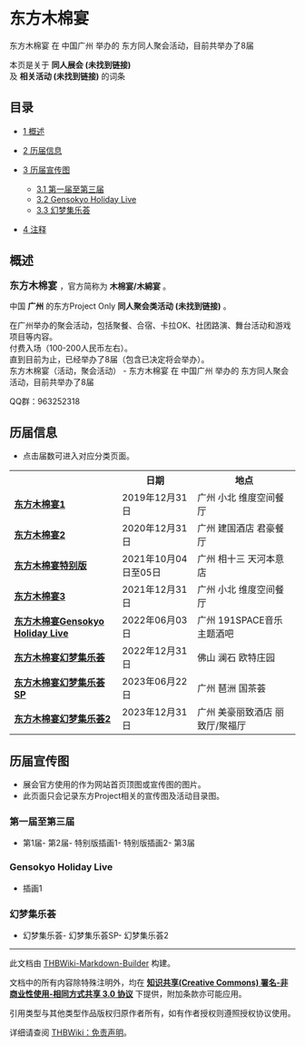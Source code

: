 # 东方木棉宴

<!-- source html: G:\repos\THBWiki-Markdown-Builder\THBWikiMarkdown\Temp\main\1\1f\ns0%3A%E4%B8%9C%E6%96%B9%E6%9C%A8%E6%A3%89%E5%AE%B4.html -->

东方木棉宴 在 中国广州 举办的  东方同人聚会活动，目前共举办了8届

本页是关于 **同人展会 (未找到链接)**   
及 **相关活动 (未找到链接)** 的词条
## 目录

- [1 概述](#概述)
- [2 历届信息](#历届信息)
- [3 历届宣传图](#历届宣传图)

  - [3.1 第一届至第三届](#第一届至第三届)
  - [3.2 Gensokyo Holiday Live](#Gensokyo_Holiday_Live)
  - [3.3 幻梦集乐荟](#幻梦集乐荟)



- [4 注释](#注释)




## 概述
  
<big> **东方木棉宴** </big>，官方简称为 **木棉宴/木綿宴** 。  
  
  
  
  
中国 **广州** 的东方Project Only **同人聚会类活动 (未找到链接)** 。  
  
在广州举办的聚会活动，包括聚餐、合宿、卡拉OK、社团路演、舞台活动和游戏项目等内容。  
付费入场（100-200人民币左右）。  
直到目前为止，已经举办了8届（包含已决定将会举办）。  
东方木棉宴（活动，聚会活动） - 东方木棉宴 在 中国广州 举办的  东方同人聚会活动，目前共举办了8届
  
QQ群：963252318
  

## 历届信息
- 点击届数可进入对应分类页面。


<table>
<tbody><tr><th> </th><th>日期</th><th>地点</th></tr>
<tr><td id="1"><b><a href="/展会作品列表?e=%E4%B8%9C%E6%96%B9%E6%9C%A8%E6%A3%89%E5%AE%B4%231">东方木棉宴1</a></b></td><td id="ev-1">2019年12月31日</td><td>广州 小北 维度空间餐厅</td></tr>
<tr><td id="2"><b><a href="/展会作品列表?e=%E4%B8%9C%E6%96%B9%E6%9C%A8%E6%A3%89%E5%AE%B4%232">东方木棉宴2</a></b></td><td id="ev-2">2020年12月31日</td><td>广州 建国酒店 君豪餐厅</td></tr><tr><td id="特别版"><b><a href="/展会作品列表?e=%E4%B8%9C%E6%96%B9%E6%9C%A8%E6%A3%89%E5%AE%B4%23%E7%89%B9%E5%88%AB%E7%89%88">东方木棉宴特别版</a></b></td><td id="ev-3">2021年10月04日至05日</td><td>广州 相十三 天河本意店</td></tr>
<tr><td id="3"><b><a href="/展会作品列表?e=%E4%B8%9C%E6%96%B9%E6%9C%A8%E6%A3%89%E5%AE%B4%233">东方木棉宴3</a></b></td><td id="ev-4">2021年12月31日</td><td>广州 小北 维度空间餐厅</td></tr><tr><td id="Gensokyo_Holiday_Live"><b><a href="/展会作品列表?e=%E4%B8%9C%E6%96%B9%E6%9C%A8%E6%A3%89%E5%AE%B4%23Gensokyo+Holiday+Live">东方木棉宴Gensokyo Holiday Live</a></b></td><td id="ev-5">2022年06月03日</td><td>广州 191SPACE音乐主题酒吧</td></tr><tr><td id="幻梦集乐荟"><b><a href="/展会作品列表?e=%E4%B8%9C%E6%96%B9%E6%9C%A8%E6%A3%89%E5%AE%B4%23%E5%B9%BB%E6%A2%A6%E9%9B%86%E4%B9%90%E8%8D%9F">东方木棉宴幻梦集乐荟</a></b></td><td id="ev-6">2022年12月31日</td><td>佛山 澜石 欧特庄园</td></tr><tr><td id="幻梦集乐荟SP"><b><a href="/展会作品列表?e=%E4%B8%9C%E6%96%B9%E6%9C%A8%E6%A3%89%E5%AE%B4%23%E5%B9%BB%E6%A2%A6%E9%9B%86%E4%B9%90%E8%8D%9FSP">东方木棉宴幻梦集乐荟SP</a></b></td><td id="ev-7">2023年06月22日</td><td>广州 琶洲 国茶荟</td></tr><tr><td id="幻梦集乐荟2"><b><a href="/展会作品列表?e=%E4%B8%9C%E6%96%B9%E6%9C%A8%E6%A3%89%E5%AE%B4%23%E5%B9%BB%E6%A2%A6%E9%9B%86%E4%B9%90%E8%8D%9F2">东方木棉宴幻梦集乐荟2</a></b></td><td id="ev-8">2023年12月31日</td><td>广州 美豪丽致酒店 丽致厅/聚福厅</td></tr>
</tbody></table>


## 历届宣传图
- 展会官方使用的作为网站首页顶图或宣传图的图片。
- 此页面只会记录东方Project相关的宣传图及活动目录图。

### 第一届至第三届
- [](./文件-东方木棉宴第一届插画1.jpg.md)第1届- [](./文件-东方木棉宴第二届插画1.jpg.md)第2届- [](./文件-东方木棉宴特别版插画1.png.md)特别版插画1- [](./文件-东方木棉宴特别版插画2.png.md)特别版插画2- [](./文件-东方木棉宴第三届插画1.png.md)第3届

### Gensokyo Holiday Live
- [](./文件-GensokyoHolidayLive插画1.png.md)插画1

### 幻梦集乐荟
- [](./文件-幻梦集乐荟插画1.png.md)幻梦集乐荟- [](./文件-幻梦集乐荟SP插画1.png.md)幻梦集乐荟SP- [](./文件-幻梦集乐荟2插画1.jpg.md)幻梦集乐荟2


  
  

  

  
  






---

此文档由 [THBWiki-Markdown-Builder](https://github.com/Delsin-Yu/THBWiki-Markdown-Builder) 构建。

文档中的所有内容除特殊注明外，均在 [**知识共享(Creative Commons) 署名-非商业性使用-相同方式共享 3.0 协议**](https://creativecommons.org/licenses/by-sa/3.0/deed.zh-hans) 下提供，附加条款亦可能应用。

引用类型与其他类型作品版权归原作者所有，如有作者授权则遵照授权协议使用。

详细请查阅 [THBWiki：免责声明](https://thbwiki.cc/THBWiki:%E5%85%8D%E8%B4%A3%E5%A3%B0%E6%98%8E)。

